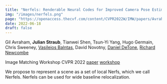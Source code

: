 ```yaml
---
title: "Nerfels: Renderable Neural Codes for Improved Camera Pose Estimation"
img: "/images/nerfels.png"
page: "https://openaccess.thecvf.com/content/CVPR2022W/IMW/papers/Avraham_Nerfels_Renderable_Neural_Codes_for_Improved_Camera_Pose_Estimation_CVPRW_2022_paper.pdf"
date: 2022-06-18
draft: false
---
```

Gil Avraham, **Julian Straub**, Tianwei Shen, Tsun-Yi Yang, Hugo Germain, Chris Sweeney, [Vasileios Balntas](https://vbalnt.github.io), David Novotny, [Daniel DeTone](https://danieldetone.com), [Richard Newcombe](https://rapiderobot.bitbucket.io/)

Image Matching Workshop CVPR 2022
[paper](https://openaccess.thecvf.com/content/CVPR2022W/IMW/papers/Avraham_Nerfels_Renderable_Neural_Codes_for_Improved_Camera_Pose_Estimation_CVPRW_2022_paper.pdf)
[workshop](https://image-matching-workshop.github.io/cvpr2022/)

We propose to represent a scene as a set of local Nerfs, which we call Nerfels. Nerfels can be used for wide baseline relocalization. 
